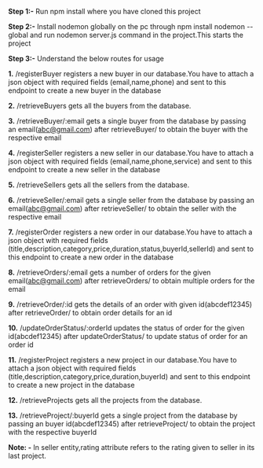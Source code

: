 **Step 1:-** Run npm install where you have cloned this project

**Step 2:-** Install nodemon globally on the pc through npm install nodemon --global and run nodemon server.js command in the project.This starts the project

**Step 3:-** Understand the below routes for usage

**1.** /registerBuyer registers a new buyer in our database.You have to attach a json object with required fields (email,name,phone) and sent to this endpoint to create a new buyer in the database

**2.** /retrieveBuyers gets all the buyers from the database.

**3.** /retrieveBuyer/:email gets a single buyer from the database by passing an email(abc@gmail.com) after retrieveBuyer/ to obtain the buyer with the respective email

**4.** /registerSeller registers a new seller in our database.You have to attach a json object with required fields (email,name,phone,service) and sent to this endpoint to create a new seller in the database

**5.** /retrieveSellers gets all the sellers from the database.

**6.** /retrieveSeller/:email gets a single seller from the database by passing an email(abc@gmail.com) after retrieveSeller/ to obtain the seller with the respective email

**7.** /registerOrder registers a new order in our database.You have to attach a json object with required fields (title,description,category,price,duration,status,buyerId,sellerId) and sent to this endpoint to create a new order in the database

**8.** /retrieveOrders/:email gets a number of orders for the given email(abc@gmail.com) after retrieveOrders/ to obtain multiple orders for the email

**9.** /retrieveOrder/:id gets the details of an order with given id(abcdef12345) after retrieveOrder/ to obtain order details for an id

**10.** /updateOrderStatus/:orderId updates the status of order for the given id(abcdef12345) after updateOrderStatus/ to update status of order for an order id

**11.** /registerProject registers a new project in our database.You have to attach a json object with required fields (title,description,category,price,duration,buyerId) and sent to this endpoint to create a new project in the database

**12.** /retrieveProjects gets all the projects from the database.

**13.** /retrieveProject/:buyerId gets a single project from the database by passing an buyer id(abcdef12345) after retrieveProject/ to obtain the project with the respective buyerId

**Note: -** In seller entity,rating attribute refers to the rating given to seller in its last project.
